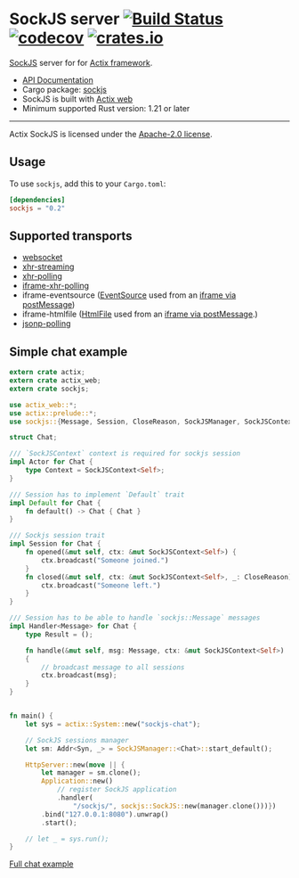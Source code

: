 # SockJS server [![Build Status](https://travis-ci.org/actix/sockjs.svg?branch=master)](https://travis-ci.org/actix/sockjs) [![codecov](https://codecov.io/gh/actix/sockjs/branch/master/graph/badge.svg)](https://codecov.io/gh/actix/sockjs) [![crates.io](http://meritbadge.herokuapp.com/sockjs)](https://crates.io/crates/sockjs)

[SockJS](https://github.com/sockjs) server for for [Actix framework](https://github.com/actix/actix).

* [API Documentation](http://actix.github.io/sockjs/sockjs/)
* Cargo package: [sockjs](https://crates.io/crates/sockjs)
* SockJS is built with [Actix web](https://github.com/actix/actix-web)
* Minimum supported Rust version: 1.21 or later

---

Actix SockJS is licensed under the [Apache-2.0 license](http://opensource.org/licenses/APACHE-2.0).

## Usage

To use `sockjs`, add this to your `Cargo.toml`:

```toml
[dependencies]
sockjs = "0.2"
```

## Supported transports

* [websocket](http://tools.ietf.org/html/draft-ietf-hybi-thewebsocketprotocol-10)
* [xhr-streaming](https://secure.wikimedia.org/wikipedia/en/wiki/XMLHttpRequest#Cross-domain_requests)
* [xhr-polling](https://secure.wikimedia.org/wikipedia/en/wiki/XMLHttpRequest#Cross-domain_requests)
* [iframe-xhr-polling](https://developer.mozilla.org/en/DOM/window.postMessage)
* iframe-eventsource ([EventSource](http://dev.w3.org/html5/eventsource/) used from an [iframe via
  postMessage](https://developer.mozilla.org/en/DOM/window.postMessage>))
* iframe-htmlfile ([HtmlFile](http://cometdaily.com/2007/11/18/ie-activexhtmlfile-transport-part-ii/)
  used from an [iframe via postMessage](https://developer.mozilla.org/en/DOM/window.postMessage>).)
* [jsonp-polling](https://secure.wikimedia.org/wikipedia/en/wiki/JSONP)


## Simple chat example

```rust
extern crate actix;
extern crate actix_web;
extern crate sockjs;

use actix_web::*;
use actix::prelude::*;
use sockjs::{Message, Session, CloseReason, SockJSManager, SockJSContext};

struct Chat;

/// `SockJSContext` context is required for sockjs session
impl Actor for Chat {
    type Context = SockJSContext<Self>;
}

/// Session has to implement `Default` trait
impl Default for Chat {
    fn default() -> Chat { Chat }
}

/// Sockjs session trait
impl Session for Chat {
    fn opened(&mut self, ctx: &mut SockJSContext<Self>) {
        ctx.broadcast("Someone joined.")
    }
    fn closed(&mut self, ctx: &mut SockJSContext<Self>, _: CloseReason) {
        ctx.broadcast("Someone left.")
    }
}

/// Session has to be able to handle `sockjs::Message` messages
impl Handler<Message> for Chat {
    type Result = ();

    fn handle(&mut self, msg: Message, ctx: &mut SockJSContext<Self>)
    {
        // broadcast message to all sessions
        ctx.broadcast(msg);
    }
}


fn main() {
    let sys = actix::System::new("sockjs-chat");

    // SockJS sessions manager
    let sm: Addr<Syn, _> = SockJSManager::<Chat>::start_default();

    HttpServer::new(move || {
        let manager = sm.clone();
        Application::new()
            // register SockJS application
            .handler(
                "/sockjs/", sockjs::SockJS::new(manager.clone()))})
        .bind("127.0.0.1:8080").unwrap()
        .start();

    // let _ = sys.run();
}
```

[Full chat example](https://github.com/actix/actix-sockjs/blob/master/examples/chat.rs)
